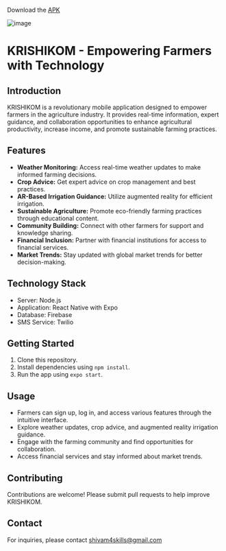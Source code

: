 Download the [APK](https://drive.google.com/file/d/1BTWp1yndAo25g9XzeJARaqEOhzCIejog/view?usp=sharing)

![image](https://github.com/shivamshi/KrishiKom/assets/67598248/dcf663f7-8a47-4cab-a0db-fbadf6b90d8c)

# KRISHIKOM - Empowering Farmers with Technology

## Introduction

KRISHIKOM is a revolutionary mobile application designed to empower farmers in the agriculture industry. It provides real-time information, expert guidance, and collaboration opportunities to enhance agricultural productivity, increase income, and promote sustainable farming practices.

## Features

- **Weather Monitoring:** Access real-time weather updates to make informed farming decisions.
- **Crop Advice:** Get expert advice on crop management and best practices.
- **AR-Based Irrigation Guidance:** Utilize augmented reality for efficient irrigation.
- **Sustainable Agriculture:** Promote eco-friendly farming practices through educational content.
- **Community Building:** Connect with other farmers for support and knowledge sharing.
- **Financial Inclusion:** Partner with financial institutions for access to financial services.
- **Market Trends:** Stay updated with global market trends for better decision-making.

## Technology Stack

- Server: Node.js
- Application: React Native with Expo
- Database: Firebase
- SMS Service: Twilio

## Getting Started

1. Clone this repository.
2. Install dependencies using `npm install`.
3. Run the app using `expo start`.

## Usage

- Farmers can sign up, log in, and access various features through the intuitive interface.
- Explore weather updates, crop advice, and augmented reality irrigation guidance.
- Engage with the farming community and find opportunities for collaboration.
- Access financial services and stay informed about market trends.

## Contributing

Contributions are welcome! Please submit pull requests to help improve KRISHIKOM.

## Contact

For inquiries, please contact shivam4skills@gmail.com
